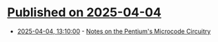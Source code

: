# [Published on 2025-04-04](index.md)

* [2025-04-04, 13:10:00](https://soylentnews.org/article.pl?sid=25/04/03/0151238&from=rss) - [Notes on the Pentium's Microcode Circuitry](https://soylentnews.org/article.pl?sid=25/04/03/0151238&from=rss)
